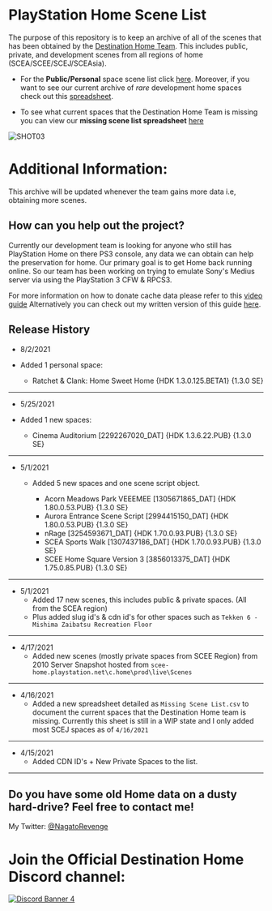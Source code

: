# PlayStation Home Scene List

The purpose of this repository is to keep an archive of all of the scenes that has been obtained by the [Destination Home Team](http://destinationho.me/). This includes public, private, and development scenes from all regions of home (SCEA/SCEE/SCEJ/SCEAsia). 

* For the **Public/Personal** space scene list click [here](https://github.com/NagatoDEV/PlayStation-Home-Scene-List-Spreadsheet/blob/main/Destination%20Home%20Archive%20Public-Private%20Scene%20List.csv). Moreover, if you want to see our current archive of *rare* development home spaces check out this [spreadsheet](https://github.com/NagatoDEV/PlayStation-Home-Scene-List-Spreadsheet/blob/main/Destination%20Home%20Archive%20Development%20Scene%20List.csv).

* To see what current spaces that the Destination Home Team is missing you can view our **missing scene list spreadsheet** [here](https://github.com/NagatoDEV/PlayStation-Home-Scene-List-Spreadsheet/blob/main/Destination%20Home%20Archive%20Public-Private%20Scene%20List.csv)

![SHOT03](https://user-images.githubusercontent.com/67494727/114953028-80fd6200-9e25-11eb-9607-54ae9d38986b.PNG)


# Additional Information:

This archive will be updated whenever the team gains more data i.e, obtaining more scenes.

## How can you help out the project?

Currently our development team is looking for anyone who still has PlayStation Home on there PS3 console, any data we can obtain can help the preservation for home. Our primary goal is to get Home back running online. So our team has been working on trying to emulate Sony's Medius server via using the PlayStation 3 CFW & RPCS3.

For more information on how to donate cache data please refer to this [video guide](https://www.youtube.com/watch?v=BppPWh49ROU&feature=youtu.be) Alternatively you can check out my written version of this guide [here](https://gist.github.com/NagatoDEV/587b5a76a1789a9d91c48e87c634771b).

## Release History

* 8/2/2021

 * Added 1 personal space: 
    
      * Ratchet & Clank: Home Sweet Home {HDK 1.3.0.125.BETA1} {1.3.0 SE}

---

* 5/25/2021

 * Added 1 new spaces:
    
      * Cinema Auditorium [2292267020_DAT] {HDK 1.3.6.22.PUB} {1.3.0 SE}

---

* 5/1/2021

    * Added 5 new spaces and one scene script object.
    
      * Acorn Meadows Park VEEEMEE [1305671865_DAT] {HDK 1.80.0.53.PUB} {1.3.0 SE}
      * Aurora Entrance Scene Script [2994415150_DAT] {HDK 1.80.0.53.PUB} {1.3.0 SE}
      * nRage [3254593671_DAT] {HDK 1.70.0.93.PUB} {1.3.0 SE}
      * SCEA Sports Walk [1307437186_DAT] {HDK 1.70.0.93.PUB} {1.3.0 SE}
      * SCEE Home Square Version 3 [3856013375_DAT] {HDK 1.75.0.85.PUB} {1.3.0 SE}

---

* 5/1/2021
    * Added 17 new scenes, this includes public & private spaces. (All from the SCEA region)
    * Plus added slug id's & cdn id's for other spaces such as ```Tekken 6 - Mishima Zaibatsu Recreation Floor``` 

---

* 4/17/2021
    * Added new scenes (mostly private spaces from SCEE Region) from 2010 Server Snapshot hosted from `scee-home.playstation.net\c.home\prod\live\Scenes` 

---

* 4/16/2021
   * Added a new spreadsheet detailed as `Missing Scene List.csv` to document the current spaces that the Destination Home team is missing. Currently this sheet is still in a WIP state and I only added most SCEJ spaces as of `4/16/2021`

---

* 4/15/2021
    * Added CDN ID's + New Private Spaces to the list.

---

## Do you have some old Home data on a dusty hard-drive? Feel free to contact me!

My Twitter: [@NagatoRevenge](https://twitter.com/NagatoRevenge)

# Join the Official Destination Home Discord channel: 

[![Discord Banner 4](https://discordapp.com/api/guilds/621722473695805450/widget.png?style=banner4&raw=true)](https://discord.gg/QguSBT3)
